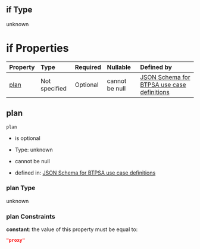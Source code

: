 ## if Type

unknown

# if Properties

| Property      | Type          | Required | Nullable       | Defined by                                                                                                                                                                                                                                  |
| :------------ | :------------ | :------- | :------------- | :------------------------------------------------------------------------------------------------------------------------------------------------------------------------------------------------------------------------------------------ |
| [plan](#plan) | Not specified | Optional | cannot be null | [JSON Schema for BTPSA use case definitions](btpsa-usecase-properties-services-items-allof-1-then-allof-29-then-allof-1-if-properties-plan.md "undefined#/properties/services/items/allOf/1/then/allOf/29/then/allOf/1/if/properties/plan") |

## plan



`plan`

*   is optional

*   Type: unknown

*   cannot be null

*   defined in: [JSON Schema for BTPSA use case definitions](btpsa-usecase-properties-services-items-allof-1-then-allof-29-then-allof-1-if-properties-plan.md "undefined#/properties/services/items/allOf/1/then/allOf/29/then/allOf/1/if/properties/plan")

### plan Type

unknown

### plan Constraints

**constant**: the value of this property must be equal to:

```json
"proxy"
```
